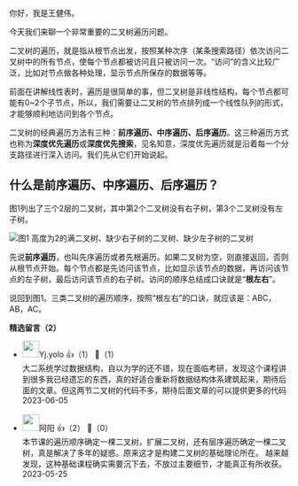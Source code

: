 你好，我是王健伟。

今天我们来聊一个非常重要的二叉树遍历问题。

二叉树的遍历，就是指从根节点出发，按照某种次序（某条搜索路径）依次访问二叉树中的所有节点，使每个节点都被访问且只被访问一次。“访问”的含义比较广泛，比如对节点做各种处理，显示节点所保存的数据等等。

前面在讲解线性表时，遍历是很简单的事，但二叉树是非线性结构，每个节点都可能有0~2个子节点，所以，我们需要让二叉树的节点排列成一个线性队列的形式，才能够顺利地访问到各个节点。

二叉树的经典遍历方法有三种：**前序遍历、中序遍历、后序遍历**。这三种遍历方式也称为**深度优先遍历**或**深度优先搜索**，见名知意，深度优先遍历就是沿着每一个分支路径进行深入访问。我们先从它们开始说起。

## 什么是前序遍历、中序遍历、后序遍历？

图1列出了三个2层的二叉树，其中第2个二叉树没有右子树，第3个二叉树没有左子树。

![](https://static001.geekbang.org/resource/image/6e/b7/6ed4b748c27bd1086a50e2b00d6169b7.jpg?wh=2284x387 "图1 高度为2的满二叉树、缺少右子树的二叉树、缺少左子树的二叉树")

先说**前序遍历**，也叫先序遍历或者先根遍历。如果二叉树为空，则直接返回，否则从根节点开始。每个节点都是先访问该节点，比如显示该节点的数据，再访问该节点的左子树，最后访问该节点的右子树。访问的顺序总结成口诀就是“**根左右**”。

说回到图1。三类二叉树的遍历顺序，按照“根左右”的口诀，就应该是：ABC，AB，AC。
<div><strong>精选留言（2）</strong></div><ul>
<li><img src="https://static001.geekbang.org/account/avatar/00/2a/f0/82/f235d91d.jpg" width="30px"><span>Yj.yolo</span> 👍（1） 💬（1）<div>大二系统学过数据结构，自以为学的还不错，现在面临考研，发现这个课程讲到很多我已经遗忘的东西，真的好适合重新将数据结构体系建筑起来，期待后面的文章。但这两节二叉树的代码不多，期待后面文章的可以提供更多的代码</div>2023-06-05</li><br/><li><img src="https://static001.geekbang.org/account/avatar/00/11/c9/f9/39492855.jpg" width="30px"><span>阿阳</span> 👍（2） 💬（0）<div>本节课的遍历顺序确定一棵二叉树，扩展二叉树，还有层序遍历确定一棵二叉树，真是解决了多年的疑惑。原来这才是构建二叉树的基础理论所在。
越来越发现，这种基础课程确实需要沉下去，不放过主要细节，才能真正有所收获。</div>2023-05-25</li><br/>
</ul>